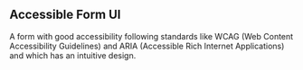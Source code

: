 ## Accessible Form UI

A form with good accessibility following standards like WCAG (Web Content Accessibility Guidelines) and ARIA (Accessible Rich Internet Applications) and which has an intuitive design.